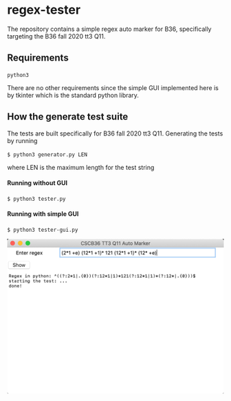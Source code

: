 # regex-tester

The repository contains a simple regex auto marker for B36, specifically targeting the B36 fall 2020 tt3 Q11.

## Requirements

`
python3
`

There are no other requirements since the simple GUI implemented here is by tkinter which is the standard python library.

## How the generate test suite

The tests are built specifically for B36 fall 2020 tt3 Q11. Generating the tests by running

`
$ python3 generator.py LEN
`

where LEN is the maximum length for the test string

#### Running without GUI

`
$ python3 tester.py
`

#### Running with simple GUI

`
$ python3 tester-gui.py
`

![demo](https://github.com/JoeyHu4ng/regex-tester/blob/main/demo/demo.png)
